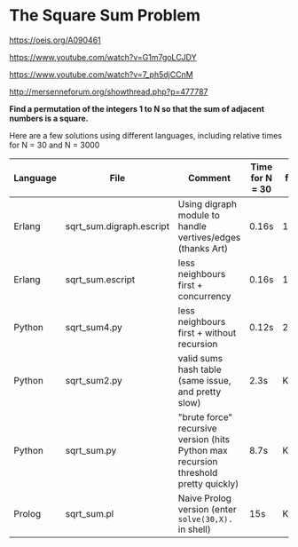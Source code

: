 # The Square Sum Problem

https://oeis.org/A090461

https://www.youtube.com/watch?v=G1m7goLCJDY

https://www.youtube.com/watch?v=7_ph5djCCnM

http://mersenneforum.org/showthread.php?p=477787

**Find a permutation of the integers 1 to N so that the sum of adjacent numbers is a square.**

Here are a few solutions using different languages, including relative times for N = 30 and N = 3000

| Language | File             | Comment | Time for N = 30 | Time for N = 3000 |
| ---      | ---              | ---     | ---             | ---               |
| Erlang   | sqrt_sum.digraph.escript | Using digraph module to handle vertives/edges (thanks Art) | 0.16s | 1.9s |
| Erlang   | sqrt_sum.escript | less neighbours first + concurrency | 0.16s | 14.7s |
| Python   | sqrt_sum4.py     | less neighbours first + without recursion | 0.12s | 22.3s |
| Python   | sqrt_sum2.py     | valid sums hash table (same issue, and pretty slow) | 2.3s | Kaboum |
| Python   | sqrt_sum.py      | "brute force" recursive version (hits Python max recursion threshold pretty quickly) | 8.7s | Kaboum   |
| Prolog   | sqrt_sum.pl      | Naive Prolog version (enter `solve(30,X).` in shell) | 15s | Kaboum |
